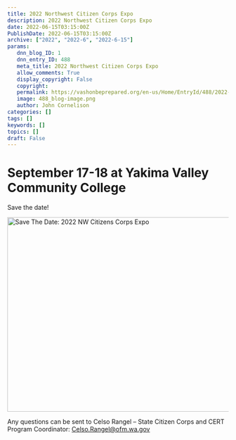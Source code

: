 ```yaml
---
title: 2022 Northwest Citizen Corps Expo
description: 2022 Northwest Citizen Corps Expo
date: 2022-06-15T03:15:00Z
PublishDate: 2022-06-15T03:15:00Z
archive: ["2022", "2022-6", "2022-6-15"]
params:
   dnn_blog_ID: 1
   dnn_entry_ID: 488
   meta_title: 2022 Northwest Citizen Corps Expo
   allow_comments: True
   display_copyright: False
   copyright: 
   permalink: https://vashonbeprepared.org/en-us/Home/EntryId/488/2022-Northwest-Citizen-Corps-Expo
   image: 488_blog-image.png
   author: John Cornelison
categories: []
tags: []
keywords: []
topics: []
draft: False
---
```


<h1>September 17-18 at Yakima Valley Community College</h1> <p>Save the date!</p> <p><img alt="Save The Date: 2022 NW Citizens Corps Expo" src="/Portals/1/Graphics/Events/Save%20The%20Date%20Expo%202022.png" style="border: 0px currentcolor; display: inline; background-image: none; width: 623px; height: 442px;" title="Save The Date: 2022 NW Citizens Corps Expo" /></p><p>Any questions can be sent to Celso Rangel – State Citizen Corps and CERT Program Coordinator: <a href="mailto:Celso.Rangel@ofm.wa.gov">Celso.Rangel@ofm.wa.gov</a></p> 
